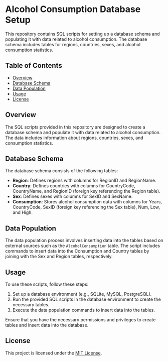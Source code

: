 # Alcohol Consumption Database Setup

This repository contains SQL scripts for setting up a database schema and populating it with data related to alcohol consumption. The database schema includes tables for regions, countries, sexes, and alcohol consumption statistics.

## Table of Contents

- [Overview](#overview)
- [Database Schema](#database-schema)
- [Data Population](#data-population)
- [Usage](#usage)
- [License](#license)

## Overview

The SQL scripts provided in this repository are designed to create a database schema and populate it with data related to alcohol consumption. The data includes information about regions, countries, sexes, and consumption statistics.

## Database Schema

The database schema consists of the following tables:

- **Region**: Defines regions with columns for RegionID and RegionName.
- **Country**: Defines countries with columns for CountryCode, CountryName, and RegionID (foreign key referencing the Region table).
- **Sex**: Defines sexes with columns for SexID and SexName.
- **Consumption**: Stores alcohol consumption data with columns for Years, CountryCode, SexID (foreign key referencing the Sex table), Num, Low, and High.

## Data Population

The data population process involves inserting data into the tables based on external sources such as the `AlcoholConsumption` table. The script includes commands to insert data into the Consumption and Country tables by joining with the Sex and Region tables, respectively.

## Usage

To use these scripts, follow these steps:

1. Set up a database environment (e.g., SQLite, MySQL, PostgreSQL).
2. Run the provided SQL scripts in the database environment to create the necessary tables.
3. Execute the data population commands to insert data into the tables.

Ensure that you have the necessary permissions and privileges to create tables and insert data into the database.

## License

This project is licensed under the [MIT License](LICENSE).
